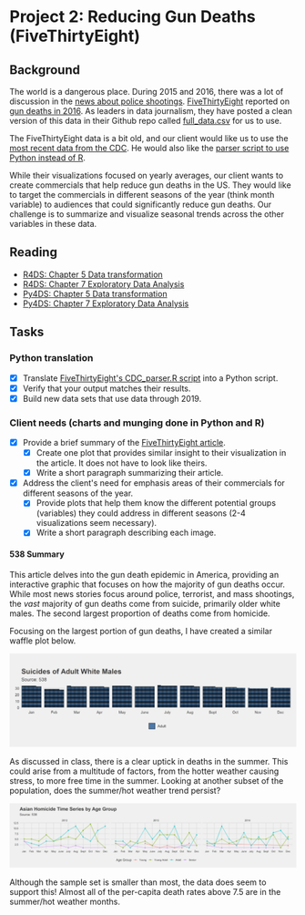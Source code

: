 # Project 2: Reducing Gun Deaths (FiveThirtyEight) 

## Background 

The world is a dangerous place.  During 2015 and 2016, there was a lot of discussion in the [news about police shootings](http://www.cbsnews.com/pictures/controversial-police-shootings/).  [FiveThirtyEight](https://fivethirtyeight.com/) reported on [gun deaths in 2016](https://fivethirtyeight.com/features/gun-deaths/).  As leaders in data journalism, they have posted a clean version of this data in their Github repo called [full_data.csv](https://github.com/fivethirtyeight/guns-data) for us to use. 

The FiveThirtyEight data is a bit old, and our client would like us to use the [most recent data from the CDC](https://www.cdc.gov/nchs/data_access/VitalStatsOnline.htm#Mortality_Multiple).  He would also like the [parser script to use Python instead of R](https://github.com/fivethirtyeight/guns-data/blob/master/CDC_parser.R
).

While their visualizations focused on yearly averages, our client wants to create commercials that help reduce gun deaths in the US.  They would like to target the commercials in different seasons of the year (think month variable) to audiences that could significantly reduce gun deaths. Our challenge is to summarize and visualize seasonal trends across the other variables in these data.

## Reading

- [R4DS: Chapter 5 Data transformation](https://r4ds.had.co.nz/transform.html)
- [R4DS: Chapter 7 Exploratory Data Analysis](https://r4ds.had.co.nz/exploratory-data-analysis.html)
- [Py4DS: Chapter 5 Data transformation](https://byuidatascience.github.io/python4ds/transform.html)
- [Py4DS: Chapter 7 Exploratory Data Analysis](https://byuidatascience.github.io/python4ds/exploratory-data-analysis.html)

## Tasks

### Python translation

- [X] Translate [FiveThirtyEight's CDC_parser.R script](https://github.com/fivethirtyeight/guns-data/blob/master/CDC_parser.R) into a Python script.
- [X] Verify that your output matches their results.
- [X] Build new data sets that use data through 2019.

### Client needs (charts and munging done in Python and R)

- [X] Provide a brief summary of the [FiveThirtyEight article](https://fivethirtyeight.com/features/gun-deaths/).
    - [X] Create one plot that provides similar insight to their visualization in the article. It does not have to look like theirs.
    - [X] Write a short paragraph summarizing their article.
- [X] Address the client's need for emphasis areas of their commercials for different seasons of the year.
    - [X] Provide plots that help them know the different potential groups (variables) they could address in different seasons (2-4 visualizations seem necessary).
    - [X] Write a short paragraph describing each image.

#### 538 Summary

This article delves into the gun death epidemic in America, providing an interactive graphic that focuses on how the majority of gun deaths occur.  While most news stories focus around police, terrorist, and mass shootings, the _vast_ majority of gun deaths come from suicide, primarily older white males.  The second largest proportion of deaths come from homicide.

Focusing on the largest portion of gun deaths, I have created a similar waffle plot below.

!["Project 2 Plot 1"](chart2.png)

As discussed in class, there is a clear uptick in deaths in the summer.  This could arise from a multitude of factors, from the hotter weather causing stress, to more free time in the summer.  Looking at another subset of the population, does the summer/hot weather trend persist?

!["Project 2 Plot 2"](chart1.png)

Although the sample set is smaller than most, the data does seem to support this!  Almost all of the per-capita death rates above 7.5 are in the summer/hot weather months.


